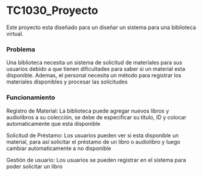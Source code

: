 # TC1030_Proyecto

Este proyecto esta diseñado para un diseñar un sistema para una biblioteca virtual.

### Problema
Una biblioteca necesita un sistema de solicitud de materiales para sus usuarios debido a que tienen dificultades para saber si un material esta disponible. Ademas, el personal necesita un método para registrar los materiales disponibles y procesar las solicitudes

### Funcionamiento
Registro de Material: La biblioteca puede agregar nuevos libros y audiolibros a su colección, se debe de especificar su título, ID y colocar automaticamente que esta disponible

Solicitud de Préstamo: Los usuarios pueden ver si esta disponible un material, para así solicitar el préstamo de un libro o audiolibro y luego cambiar automaticamente a no disponible

Gestión de usuario: Los usuarios se pueden registrar en el sistema para poder solicitar un libro
